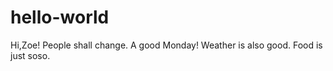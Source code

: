 # hello-world

Hi,Zoe!
People shall change.
A good Monday!
Weather is also good.
Food is just soso.

